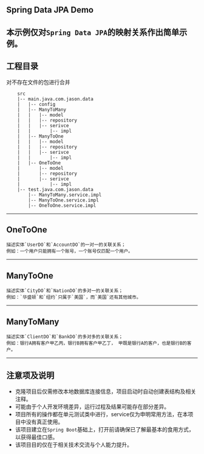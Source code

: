 ## Spring Data JPA Demo

本示例仅对`Spring Data JPA`的映射关系作出简单示例。
---

## 工程目录
对不存在文件的包进行合并
```
    src
    |-- main.java.com.jason.data
    |   |-- config
    |   |-- ManyToMany
    |   |   |-- model
    |   |   |-- repository
    |   |   |-- serivce
    |   |       |-- impl
    |   |-- ManyToOne
    |   |   |-- model
    |   |   |-- repository
    |   |   |-- serivce
    |   |       |-- impl
    |   |-- OneToOne
    |       |-- model
    |       |-- repository
    |       |-- serivce
    |           |-- impl
    |-- test.java.com.jason.data
        |-- ManyToMany.service.impl
        |-- ManyToOne.service.impl
        |-- OneToOne.service.impl
```
---

## OneToOne

    描述实体`UserDO`和`AccountDO`的一对一的关联关系；
    例如：一个用户只能拥有一个账号，一个账号仅匹配一个用户。
---

## ManyToOne

    描述实体`CityDO`和`NationDO`的多对一的关联关系；
    例如：`华盛顿`和`纽约`只属于`美国`，而`美国`还有其他城市。
---

## ManyToMany
    描述实体`ClientDO`和`BankDO`的多对多的关联关系；
    例如：银行A拥有客户甲乙丙，银行B拥有客户甲乙丁， 甲既是银行A的客户，也是银行B的客户。
---

## 注意项及说明
- 克隆项目后仅需修改本地数据库连接信息，项目启动时自动创建表结构及相关注释。
- 可能由于个人开发环境差异，运行过程及结果可能存在部分差异。
- 项目所有的操作都在单元测试类中进行，service仅为申明常用方法，在本项目中没有真正使用。
- 该项目建立在`Spring Boot`基础上，打开前请确保已了解最基本的食用方式，以获得最佳口感。
- 该项目目的仅在于相关技术交流与个人能力提升。
